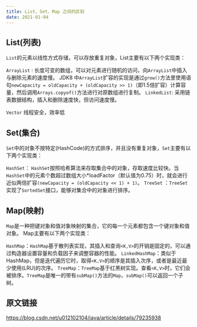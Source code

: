 ```yaml
---
title: List、Set、Map 之间的区别
date: 2021-01-04
---
```


## List(列表)
`List`的元素以线性方式存储，可以存放重复对象，List主要有以下两个实现类：

`ArrayList` : 长度可变的数组，可以对元素进行随机的访问，向`ArrayList`中插入与删除元素的速度慢。 JDK8 中`ArrayList`扩容的实现是通过`grow()`方法里使用语句`newCapacity = oldCapacity + (oldCapacity >> 1)`（即1.5倍扩容）计算容量，然后调用`Arrays.copyof()`方法进行对原数组进行复制。
`LinkedList`: 采用链表数据结构，插入和删除速度快，但访问速度慢。

`Vector` 线程安全，效率低

## Set(集合)
`Set`中的对象不按特定(HashCode)的方式排序，并且没有重复对象，`Set`主要有以下两个实现类：

`HashSet`： `HashSet`按照哈希算法来存取集合中的对象，存取速度比较快。当`HashSet`中的元素个数超过数组大小*loadFactor（默认值为0.75）时，就会进行近似两倍扩容`(newCapacity = (oldCapacity << 1) + 1)`。
`TreeSet` ：`TreeSet`实现了`SortedSet`接口，能够对集合中的对象进行排序。


## Map(映射)
`Map`是一种把键对象和值对象映射的集合，它的每一个元素都包含一个键对象和值对象。 Map主要有以下两个实现类：

`HashMap`：`HashMap`基于散列表实现，其插入和查询`<K,V>`的开销是固定的，可以通过构造器设置容量和负载因子来调整容器的性能。
`LinkedHashMap`：类似于HashMap，但是迭代遍历它时，取得`<K,V>`的顺序是其插入次序，或者是最近最少使用(LRU)的次序。
`TreeMap`：`TreeMap`基于红黑树实现。查看`<K,V>`时，它们会被排序。`TreeMap`是唯一的带有`subMap()`方法的`Map`，`subMap()`可以返回一个子树。



## 原文链接
<https://blog.csdn.net/u012102104/java/article/details/79235938>

